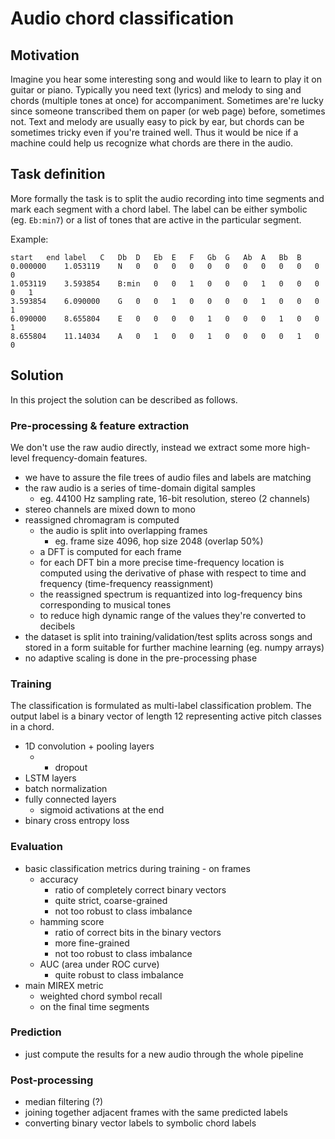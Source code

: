 # Audio chord classification

## Motivation

Imagine you hear some interesting song and would like to learn to play it on guitar or piano. Typically you need text (lyrics) and melody to sing and chords (multiple tones at once) for accompaniment. Sometimes are're lucky since someone transcribed them on paper (or web page) before, sometimes not. Text and melody are usually easy to pick by ear, but chords can be sometimes tricky even if you're trained well. Thus it would be nice if a machine could help us recognize what chords are there in the audio.

## Task definition

More formally the task is to split the audio recording into time segments and mark each segment with a chord label. The label can be either symbolic (eg. `Eb:min7`) or a list of tones that are active in the particular segment.

Example:

```
start	end	label	C	Db	D	Eb	E	F	Gb	G	Ab	A	Bb	B
0.000000	1.053119	N	0	0	0	0	0	0	0	0	0	0	0	0
1.053119	3.593854	B:min	0	0	1	0	0	0	1	0	0	0	0	1
3.593854	6.090000	G	0	0	1	0	0	0	0	1	0	0	0	1
6.090000	8.655804	E	0	0	0	0	1	0	0	0	1	0	0	1
8.655804	11.14034	A	0	1	0	0	1	0	0	0	0	1	0	0
```

## Solution

In this project the solution can be described as follows.

### Pre-processing & feature extraction

We don't use the raw audio directly, instead we extract some more high-level frequency-domain features.

- we have to assure the file trees of audio files and labels are matching
- the raw audio is a series of time-domain digital samples
  - eg. 44100 Hz sampling rate, 16-bit resolution, stereo (2 channels)
- stereo channels are mixed down to mono
- reassigned chromagram is computed
  - the audio is split into overlapping frames
    - eg. frame size 4096, hop size 2048 (overlap 50%)
  - a DFT is computed for each frame
  - for each DFT bin a more precise time-frequency location is computed using the derivative of phase with respect to time and frequency (time-frequency reassignment)
  - the reassigned spectrum is requantized into log-frequency bins corresponding to musical tones
  - to reduce high dynamic range of the values they're converted to decibels
- the dataset is split into training/validation/test splits across songs and stored in a form suitable for further machine learning (eg. numpy arrays)
- no adaptive scaling is done in the pre-processing phase

### Training

The classification is formulated as multi-label classification problem. The output label is a binary vector of length 12 representing active pitch classes in a chord.

- 1D convolution + pooling layers
  - + dropout
- LSTM layers
- batch normalization
- fully connected layers
  - sigmoid activations at the end
- binary cross entropy loss

### Evaluation

- basic classification metrics during training - on frames
  - accuracy
    - ratio of completely correct binary vectors
    - quite strict, coarse-grained
    - not too robust to class imbalance
  - hamming score
    - ratio of correct bits in the binary vectors
    - more fine-grained
    - not too robust to class imbalance
  - AUC (area under ROC curve)
    - quite robust to class imbalance
- main MIREX metric
  - weighted chord symbol recall
  - on the final time segments

### Prediction

- just compute the results for a new audio through the whole pipeline

### Post-processing

- median filtering (?)
- joining together adjacent frames with the same predicted labels
- converting binary vector labels to symbolic chord labels
